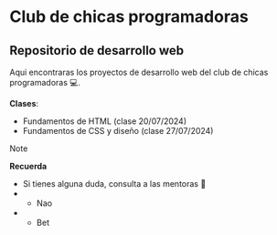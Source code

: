 <!-- Contenido para el Culb de chicas programadoras, repositorio desarrollo web -->
# Club de chicas programadoras
## Repositorio de desarrollo web
Aqui encontraras los proyectos de desarrollo web del club de chicas programadoras 💻.

**Clases**:
- Fundamentos de HTML (clase 20/07/2024)
- Fundamentos de CSS y diseño (clase 27/07/2024) 

>[!NOTE] 
> **Recuerda**
> -  Si tienes alguna duda, consulta a las mentoras 🤗
> - - Nao
> - - Bet
